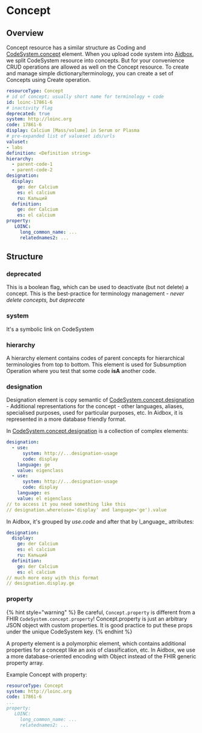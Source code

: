 # Concept

## Overview

Concept resource has a similar structure as Coding and [CodeSystem.concept](https://www.hl7.org/fhir/codesystem-definitions.html#CodeSystem.concept) element. When you upload code system into [Aidbox](https://www.health-samurai.io/aidbox), we split CodeSystem resource into concepts. But for your convenience CRUD operations are allowed as well on the Concept resource. To create and manage simple  dictionary/terminology, you can create a set of Concepts using Create operation.

```yaml
resourceType: Concept
# id of concept; usually short name for terminology + code
id: loinc-17861-6
# inactivity flag
deprecated: true
system: http://loinc.org
code: 17861-6
display: Calcium [Mass/​volume] in Serum or Plasma	 
# pre-expanded list of valueset ids/urls
valuset:
- labs
definition: <Definition string>
hierarchy:
  - parent-code-1
  - parent-code-2
designation:
  display:
    ge: der Calcium
    es: el calcium
    ru: Кальций
  definition:
    ge: der Calcium
    es: el calcium
property:
   LOINC:
     long_common_name: ...
     relatednames2: ...
```

## Structure

### deprecated

This is a boolean flag, which can be used to deactivate \(but not delete\) a concept. This is the best-practice for terminology management - _never delete concepts, but deprecate_

### system

It's a symbolic link on CodeSystem

### hierarchy

A hierarchy element contains codes of parent concepts for hierarchical terminologies from top to bottom. This element is used for Subsumption Operation where you test that some code **isA** another code.

### designation

Designation element is copy semantic of [CodeSystem.concept.designation](https://www.hl7.org/fhir/codesystem-definitions.html#CodeSystem.concept.designation) - Additional representations for the concept - other languages, aliases, specialised purposes, used for particular purposes, etc. In Aidbox, it is represented in a more database friendly format. 

In [CodeSystem.concept.designation](https://www.hl7.org/fhir/codesystem-definitions.html#CodeSystem.concept.designation) is a collection of complex elements:

```yaml
designation:
  - use:
      system: http://...designation-usage
      code: display
    language: ge
    value: eigenclass
  - use:
      system: http://...designation-usage
      code: display
    language: es
    value: el eigenclass
// to access it you need something like this
// designation.where(use='display' and language='ge').value
```

In Aidbox, it's grouped by _use.code_ and after that by l_anguage_ attributes:

```yaml
designation:
  display:
    ge: der Calcium
    es: el calcium
    ru: Кальций
  definition:
    ge: der Calcium
    es: el calcium
// much more easy with this format
// designation.display.ge
```

### property

{% hint style="warning" %}
Be careful, `Concept.property` is different from a FHIR `CodeSystem.concept.property`! Concept.property is just an arbitrary JSON object with custom properties. It is good practice to put these props under the unique CodeSystem key.
{% endhint %}

A property element is a polymorphic element, which contains additional properties for a concept like an axis of classification, etc. In Aidbox, we use a more database-oriented encoding with Object instead of the FHIR generic property array.

Example Concept with property:

```yaml
resourceType: Concept
system: http://loinc.org
code: 17861-6
...
property:
   LOINC:
     long_common_name: ...
     relatednames2: ...
```



